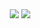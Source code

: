 
  <div align ="center">
      <a href="#" alt="Gmail">
      <img src="https://img.shields.io/badge/-Gmail-FF0000?style=flat-square&labelColor=FF0000&logo=gmail&logoColor=white&link=https://mail.google.com/mail/u/0/#inboxL" /></a>
      <a href="#" alt="Linkedin">
      <img src="https://img.shields.io/badge/-Linkedin-0e76a8?style=flat-square&logo=Linkedin&logoColor=white&link=https://www.linkedin.com/in/jeferson-ferreira-934abb234/" /></a>
      <a href="#" alt="WhatsApp">
  </div>

    












